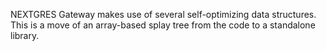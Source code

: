 NEXTGRES Gateway makes use of several self-optimizing data structures. This is a move of an array-based splay tree from the code to a standalone library.
